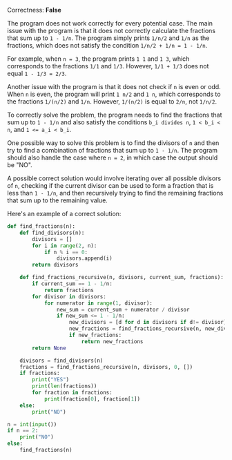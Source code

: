 Correctness: **False**

The program does not work correctly for every potential case. The main issue with the program is that it does not correctly calculate the fractions that sum up to `1 - 1/n`. The program simply prints `1/n/2` and `1/n` as the fractions, which does not satisfy the condition `1/n/2 + 1/n = 1 - 1/n`.

For example, when `n = 3`, the program prints `1 1` and `1 3`, which corresponds to the fractions `1/1` and `1/3`. However, `1/1 + 1/3` does not equal `1 - 1/3 = 2/3`.

Another issue with the program is that it does not check if `n` is even or odd. When `n` is even, the program will print `1 n/2` and `1 n`, which corresponds to the fractions `1/(n/2)` and `1/n`. However, `1/(n/2)` is equal to `2/n`, not `1/n/2`.

To correctly solve the problem, the program needs to find the fractions that sum up to `1 - 1/n` and also satisfy the conditions `b_i divides n`, `1 < b_i < n`, and `1 <= a_i < b_i`. 

One possible way to solve this problem is to find the divisors of `n` and then try to find a combination of fractions that sum up to `1 - 1/n`. The program should also handle the case where `n = 2`, in which case the output should be "NO". 

A possible correct solution would involve iterating over all possible divisors of `n`, checking if the current divisor can be used to form a fraction that is less than `1 - 1/n`, and then recursively trying to find the remaining fractions that sum up to the remaining value. 

Here's an example of a correct solution:

```python
def find_fractions(n):
    def find_divisors(n):
        divisors = []
        for i in range(2, n):
            if n % i == 0:
                divisors.append(i)
        return divisors

    def find_fractions_recursive(n, divisors, current_sum, fractions):
        if current_sum == 1 - 1/n:
            return fractions
        for divisor in divisors:
            for numerator in range(1, divisor):
                new_sum = current_sum + numerator / divisor
                if new_sum <= 1 - 1/n:
                    new_divisors = [d for d in divisors if d!= divisor]
                    new_fractions = find_fractions_recursive(n, new_divisors, new_sum, fractions + [(numerator, divisor)])
                    if new_fractions:
                        return new_fractions
        return None

    divisors = find_divisors(n)
    fractions = find_fractions_recursive(n, divisors, 0, [])
    if fractions:
        print("YES")
        print(len(fractions))
        for fraction in fractions:
            print(fraction[0], fraction[1])
    else:
        print("NO")

n = int(input())
if n == 2:
    print("NO")
else:
    find_fractions(n)
```